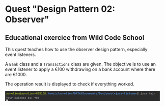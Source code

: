 # Quest "Design Pattern 02: Observer"

## Educational exercice from Wild Code School

This quest teaches how to use the observer design pattern, especially event listeners.

A `Bank` class and a `Transactions` class are given. The objective is to use an event listener to apply a €100 withdrawing on a bank account where there are €1000.

The operation result is displayed to check if everything worked.


![screen capture](https://github.com/0reldev/quest-java-listener/blob/master/screen-capture.png)
